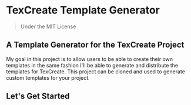 # TexCreate Template Generator 

> Under the MIT License 

## A Template Generator for the TexCreate Project 

My goal in this project is to allow users to be able to create their own templates in the same fashion I'll be able 
to generate and distribute the templates for TexCreate. This project can be cloned and used to generate custom templates for your project. 

## Let's Get Started 

